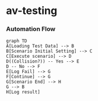 # av-testing


### Automation Flow
```mermaid
graph TD
A[Loading Test Data] --> B
B[Scenario Initial Setting] --> C
C[Execute scenario] --> D
D((Collision?)) -- Yes --> E
D -- No --> F
E[Log Fail] --> G 
F[Continue] --> G
G[Scenario End] --> H
G --> B
H[Log result]
```